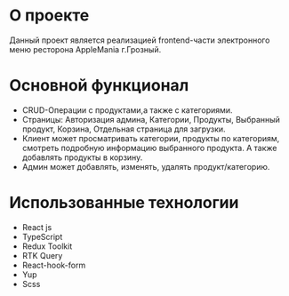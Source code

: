 # О проекте
Данный проект является реализацией frontend-части электронного меню ресторона AppleMania г.Грозный.

# Основной функционал
- CRUD-Операции с продуктами,а также с категориями. 
- Страницы: Авторизация админа, Категории, Продукты, Выбранный продукт, Корзина,  Отдельная страница для загрузки.
- Клиент может просматривать категории, продукты по категориям, смотреть подробную информацию выбранного продукта. А также добавлять продукты в корзину.
- Админ может добавлять, изменять, удалять продукт/категорию.


# Использованные технологии

- React js
- TypeScript
- Redux Toolkit
- RTK Query
- React-hook-form
- Yup
- Scss
